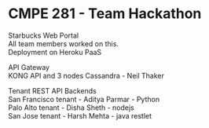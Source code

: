 # CMPE 281 - Team Hackathon 

Starbucks Web Portal   
All team members worked on this.   
Deployment on Heroku PaaS  

API Gateway  
KONG API and 3 nodes Cassandra - Neil Thaker

Tenant REST API Backends   
San Francisco tenant -  Aditya Parmar - Python  
Palo Alto tenant -  Disha Sheth  - nodejs   
San Jose tenant - Harsh Mehta  - java restlet 

